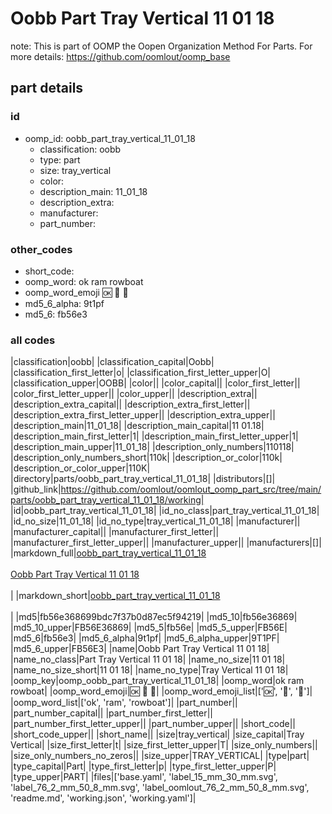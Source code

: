 # Oobb Part Tray Vertical 11 01 18  

note: This is part of OOMP the Oopen Organization Method For Parts. For more details: https://github.com/oomlout/oomp_base

##  part details





### id
* oomp_id: oobb_part_tray_vertical_11_01_18
  * classification: oobb
  * type: part
  * size: tray_vertical
  * color: 
  * description_main: 11_01_18
  * description_extra: 
  * manufacturer: 
  * part_number: 

### other_codes
* short_code: 
* oomp_word: ok ram rowboat
* oomp_word_emoji :ok: :ram: :rowboat:
* md5_6_alpha: 9t1pf
* md5_6: fb56e3

### all codes 
|classification|oobb|
|classification_capital|Oobb|
|classification_first_letter|o|
|classification_first_letter_upper|O|
|classification_upper|OOBB|
|color||
|color_capital||
|color_first_letter||
|color_first_letter_upper||
|color_upper||
|description_extra||
|description_extra_capital||
|description_extra_first_letter||
|description_extra_first_letter_upper||
|description_extra_upper||
|description_main|11_01_18|
|description_main_capital|11 01.18|
|description_main_first_letter|1|
|description_main_first_letter_upper|1|
|description_main_upper|11_01_18|
|description_only_numbers|110118|
|description_only_numbers_short|110k|
|description_or_color|110k|
|description_or_color_upper|110K|
|directory|parts/oobb_part_tray_vertical_11_01_18|
|distributors|[]|
|github_link|https://github.com/oomlout/oomlout_oomp_part_src/tree/main/parts/oobb_part_tray_vertical_11_01_18/working|
|id|oobb_part_tray_vertical_11_01_18|
|id_no_class|part_tray_vertical_11_01_18|
|id_no_size|11_01_18|
|id_no_type|tray_vertical_11_01_18|
|manufacturer||
|manufacturer_capital||
|manufacturer_first_letter||
|manufacturer_first_letter_upper||
|manufacturer_upper||
|manufacturers|[]|
|markdown_full|[oobb_part_tray_vertical_11_01_18](https://github.com/oomlout/oomlout_oomp_part_src/tree/main/parts/oobb_part_tray_vertical_11_01_18/working)<br>[](https://github.com/oomlout/oomlout_oomp_part_src/tree/main/parts/oobb_part_tray_vertical_11_01_18/working)<br>[Oobb Part Tray Vertical 11 01 18](https://github.com/oomlout/oomlout_oomp_part_src/tree/main/parts/oobb_part_tray_vertical_11_01_18/working)<br><br>|
|markdown_short|[oobb_part_tray_vertical_11_01_18](https://github.com/oomlout/oomlout_oomp_part_src/tree/main/parts/oobb_part_tray_vertical_11_01_18/working)<br><br>|
|md5|fb56e368699bdc7f37b0d87ec5f94219|
|md5_10|fb56e36869|
|md5_10_upper|FB56E36869|
|md5_5|fb56e|
|md5_5_upper|FB56E|
|md5_6|fb56e3|
|md5_6_alpha|9t1pf|
|md5_6_alpha_upper|9T1PF|
|md5_6_upper|FB56E3|
|name|Oobb Part Tray Vertical 11 01 18|
|name_no_class|Part Tray Vertical 11 01 18|
|name_no_size|11 01 18|
|name_no_size_short|11 01 18|
|name_no_type|Tray Vertical 11 01 18|
|oomp_key|oomp_oobb_part_tray_vertical_11_01_18|
|oomp_word|ok ram rowboat|
|oomp_word_emoji|:ok: :ram: :rowboat:|
|oomp_word_emoji_list|[':ok:', ':ram:', ':rowboat:']|
|oomp_word_list|['ok', 'ram', 'rowboat']|
|part_number||
|part_number_capital||
|part_number_first_letter||
|part_number_first_letter_upper||
|part_number_upper||
|short_code||
|short_code_upper||
|short_name||
|size|tray_vertical|
|size_capital|Tray Vertical|
|size_first_letter|t|
|size_first_letter_upper|T|
|size_only_numbers||
|size_only_numbers_no_zeros||
|size_upper|TRAY_VERTICAL|
|type|part|
|type_capital|Part|
|type_first_letter|p|
|type_first_letter_upper|P|
|type_upper|PART|
|files|['base.yaml', 'label_15_mm_30_mm.svg', 'label_76_2_mm_50_8_mm.svg', 'label_oomlout_76_2_mm_50_8_mm.svg', 'readme.md', 'working.json', 'working.yaml']|
